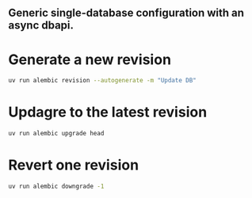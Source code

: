## Generic single-database configuration with an async dbapi.

# Generate a new revision
```bash
uv run alembic revision --autogenerate -m "Update DB"
```

# Updagre to the latest revision
```bash
uv run alembic upgrade head
```

# Revert one revision
```bash
uv run alembic downgrade -1
```


